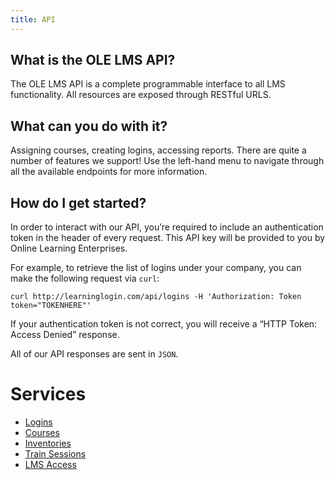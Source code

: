 ```yaml
---
title: API
---
```



## What is the OLE LMS API?

The OLE LMS API is a complete programmable interface to all LMS functionality. All resources are exposed through RESTful URLS.


## What can you do with it?

Assigning courses, creating logins, accessing reports. There are quite a number of features we support! Use the left-hand menu to navigate through all the available endpoints for more information.

## How do I get started?

In order to interact with our API, you’re required to include an authentication token in the header of every request. This API key will be provided to you by Online Learning Enterprises.


For example, to retrieve the list of logins under your company, you can make the following request via `curl`:

```
curl http://learninglogin.com/api/logins -H 'Authorization: Token token="TOKENHERE"'
```

If your authentication token is not correct, you will receive a “HTTP Token: Access Denied” response.

All of our API responses are sent in `JSON`.

# Services

* [Logins](/api/logins/index.html)
* [Courses](/api/courses/index.html)
* [Inventories](/api/inventories/index.html)
* [Train Sessions](/api/train_sessions/index.html)
* [LMS Access](/api/lms_access/index.html)

